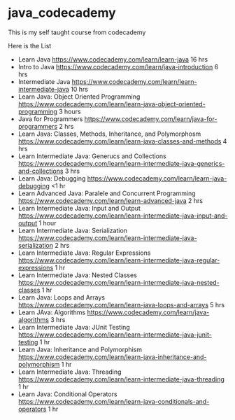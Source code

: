 # java_codecademy
This is my self taught course from codecademy

Here is the List
* Learn Java https://www.codecademy.com/learn/learn-java 16 hrs 
* Intro to Java https://www.codecademy.com/learn/java-introduction 6 hrs
* Intermediate Java https://www.codecademy.com/learn/learn-intermediate-java 10 hrs
* Learn Java: Object Oriented Programming https://www.codecademy.com/learn/learn-java-object-oriented-programming 3 hours
* Java for Programmers https://www.codecademy.com/learn/java-for-programmers 2 hrs
* Learn Java: Classes, Methods, Inheritance, and Polymorphosm https://www.codecademy.com/learn/learn-java-classes-and-methods 4 hrs
* Learn Intermediate Java: Generucs and Collections https://www.codecademy.com/learn/learn-intermediate-java-generics-and-collections 3 hrs
* Learn Java: Debugging https://www.codecademy.com/learn/learn-java-debugging <1 hr
* Learn Advanced Java: Paralele and Concurrent Programming https://www.codecademy.com/learn/learn-advanced-java 2 hrs
* Learn Intermediate Java: Input and Output https://www.codecademy.com/learn/learn-intermediate-java-input-and-output 1 hour
* Learn Intermediate Java: Serialization https://www.codecademy.com/learn/learn-intermediate-java-serialization 2 hrs
* Learn Intermediate Java: Regular Expressions https://www.codecademy.com/learn/learn-intermediate-java-regular-expressions 1 hr
* Learn Intermediate Java: Nested Classes https://www.codecademy.com/learn/learn-intermediate-java-nested-classes 1 hr
* Learn Java: Loops and Arrays https://www.codecademy.com/learn/learn-java-loops-and-arrays 5 hrs
* Learn JAva: Algorithms https://www.codecademy.com/learn/java-algorithms 3 hrs
* Learn Intermediate Java: JUnit Testing https://www.codecademy.com/learn/learn-intermediate-java-junit-testing 1 hr
* Learn Java: Inheritance and Polymorphism https://www.codecademy.com/learn/learn-java-inheritance-and-polymorphism 1 hr
* Learn Intermediate Java: Threading https://www.codecademy.com/learn/learn-intermediate-java-threading 1 hr
* Learn Java: Conditional Operators https://www.codecademy.com/learn/learn-java-conditionals-and-operators 1 hr
